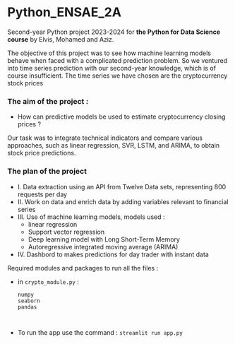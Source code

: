 # Python_ENSAE_2A

Second-year Python project 2023-2024 for **the Python for Data Science course** by Elvis, Mohamed and Aziz.

The objective of this project was to see how machine learning models behave when faced with a complicated prediction problem. 
So we ventured into time series prediction with our second-year knowledge, which is of course insufficient.
The time series we have chosen are the cryptocurrency stock prices

### The aim of the project : 

-  How can predictive models be used to estimate cryptocurrency closing prices ?

Our task was to integrate technical indicators and compare various approaches, 
such as linear regression, SVR, LSTM, and ARIMA, to obtain stock price predictions. 

### The plan of the project

- I. Data extraction using an API from Twelve Data sets, representing 800 requests per day
- II. Work on data and enrich data by adding variables relevant to financial series 
- III. Use of machine learning models, models used :
  - linear regression 
  - Support vector regression 
  - Deep learning model with Long Short-Term Memory 
  - Autoregressive integrated moving average (ARIMA)
- IV. Dashbord to makes predictions for day trader with instant data  


Required modules and packages to run all the files :

- in $\texttt{crypto_module.py}$ :
    
    ```
    numpy
    seaborn
    pandas
    
     
    
    ```












- To run the app use the command : $\texttt{streamlit run app.py}$